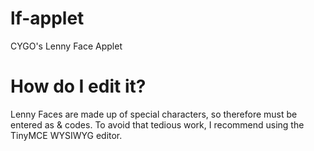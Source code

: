 # lf-applet
CYGO's Lenny Face Applet

# How do I edit it?
Lenny Faces are made up of special characters, so therefore must be entered as & codes. To avoid that tedious work,
I recommend using the TinyMCE WYSIWYG editor. 
